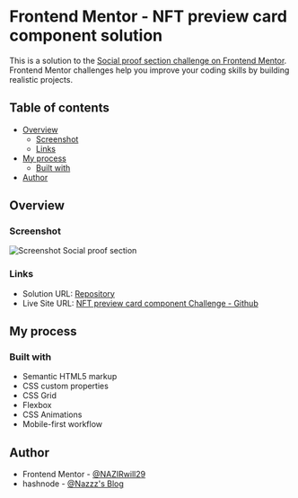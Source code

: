 # Frontend Mentor - NFT preview card component solution

This is a solution to the [Social proof section challenge on Frontend Mentor](https://www.frontendmentor.io/solutions/responsive-social-proof-section-P3Edn8V6h). Frontend Mentor challenges help you improve your coding skills by building realistic projects.

## Table of contents

- [Overview](#overview)
  - [Screenshot](#screenshot)
  - [Links](#links)
- [My process](#my-process)
  - [Built with](#built-with)
- [Author](#author)

## Overview

### Screenshot

![Screenshot Social proof section](./screenshots/screenshot.JPG)

### Links

- Solution URL: [Repository](https://github.com/NAZIRwill29/social-proof-section)
- Live Site URL: [NFT preview card component Challenge - Github](https://social-proof-section-mdnazir.netlify.app/)

## My process

### Built with

- Semantic HTML5 markup
- CSS custom properties
- CSS Grid
- Flexbox
- CSS Animations
- Mobile-first workflow

## Author

- Frontend Mentor - [@NAZIRwill29](https://www.frontendmentor.io/profile/NAZIRwill29)
- hashnode - [@Nazzz's Blog](https://mdnazir.hashnode.dev/)